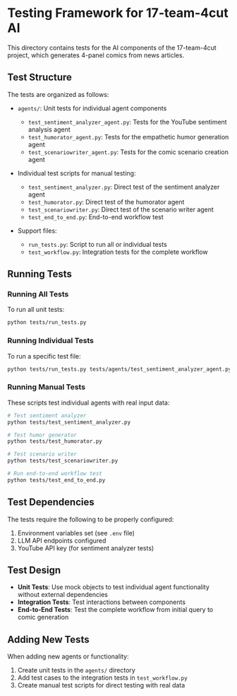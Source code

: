 # Testing Framework for 17-team-4cut AI

This directory contains tests for the AI components of the 17-team-4cut project, which generates 4-panel comics from news articles.

## Test Structure

The tests are organized as follows:

- `agents/`: Unit tests for individual agent components
  - `test_sentiment_analyzer_agent.py`: Tests for the YouTube sentiment analysis agent
  - `test_humorator_agent.py`: Tests for the empathetic humor generation agent
  - `test_scenariowriter_agent.py`: Tests for the comic scenario creation agent

- Individual test scripts for manual testing:
  - `test_sentiment_analyzer.py`: Direct test of the sentiment analyzer agent
  - `test_humorator.py`: Direct test of the humorator agent
  - `test_scenariowriter.py`: Direct test of the scenario writer agent
  - `test_end_to_end.py`: End-to-end workflow test

- Support files:
  - `run_tests.py`: Script to run all or individual tests
  - `test_workflow.py`: Integration tests for the complete workflow

## Running Tests

### Running All Tests

To run all unit tests:

```bash
python tests/run_tests.py
```

### Running Individual Tests

To run a specific test file:

```bash
python tests/run_tests.py tests/agents/test_sentiment_analyzer_agent.py
```

### Running Manual Tests

These scripts test individual agents with real input data:

```bash
# Test sentiment analyzer
python tests/test_sentiment_analyzer.py

# Test humor generator
python tests/test_humorator.py

# Test scenario writer
python tests/test_scenariowriter.py

# Run end-to-end workflow test
python tests/test_end_to_end.py
```

## Test Dependencies

The tests require the following to be properly configured:

1. Environment variables set (see `.env` file)
2. LLM API endpoints configured
3. YouTube API key (for sentiment analyzer tests)

## Test Design

- **Unit Tests**: Use mock objects to test individual agent functionality without external dependencies
- **Integration Tests**: Test interactions between components
- **End-to-End Tests**: Test the complete workflow from initial query to comic generation

## Adding New Tests

When adding new agents or functionality:

1. Create unit tests in the `agents/` directory
2. Add test cases to the integration tests in `test_workflow.py`
3. Create manual test scripts for direct testing with real data
